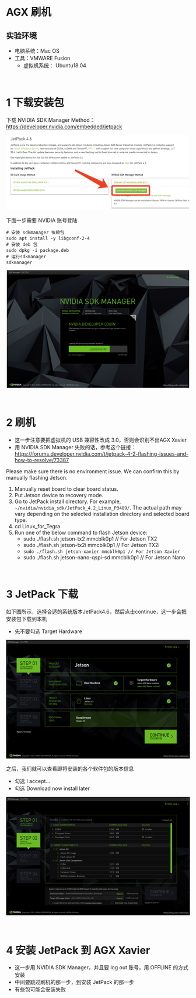 &emsp;
# AGX 刷机

## 实验环境
- 电脑系统：Mac OS
- 工具：VMWARE Fusion
    - 虚拟机系统： Ubuntu18.04 

&emsp;
# 1 下载安装包
下载 NVIDIA SDK Manager Method：https://developer.nvidia.com/embedded/jetpack

<div align = center>
    <img src = "./imgs/jetpack.png" width = 500>
</div>

下面一步需要 NVIDIA 账号登陆
```shell
# 安装 sdkmanager 依赖包
sudo apt install -y libgconf-2-4
# 安装 deb 包
sudo dpkg -i package.deb
# 运行sdkmanager
sdkmanager
```
<div align = center>
    <img src = "./imgs/login.png" width = 500>
</div>



&emsp;
# 2 刷机
- 这一步注意要把虚拟机的 USB 兼容性改成 3.0，否则会识别不出AGX Xavier
- 用 NVIDIA SDK Manager 失败的话，参考这个链接：https://forums.developer.nvidia.com/t/jetpack-4-2-flashing-issues-and-how-to-resolve/73387

Please make sure there is no environment issue. We can confirm this by manually flashing Jetson.
1. Manually reset board to clear board status.
2. Put Jetson device to recovery mode.
3. Go to JetPack install directory. For example, `~/nvidia/nvidia_sdk/JetPack_4.2_Linux_P3489/`. The actual path may vary depending on the selected installation directory and selected board type.
4. cd Linux_for_Tegra
5. Run one of the below command to flash Jetson device:
    - sudo ./flash.sh jetson-tx2 mmcblk0p1 // For Jetson TX2
    - sudo ./flash.sh jetson-tx2i mmcblk0p1 // For Jetson TX2i
    - `sudo ./flash.sh jetson-xavier mmcblk0p1 // For Jetson Xavier`
    - sudo ./flash.sh jetson-nano-qspi-sd mmcblk0p1 // For Jetson Nano


&emsp;
# 3 JetPack 下载

如下图所示，选择合适的系统版本JetPack4.6，然后点击continue，这一步会把安装包下载到本机
- 先不要勾选 Target Hardware

<div align = center>
    <img src = "./imgs/jetpack3.png" width = >
</div>

之后，我们就可以查看即将安装的各个软件包的版本信息
- 勾选 I accept...
- 勾选 Download now install later
<div align = center>
    <img src = "./imgs/jetpack4.png" width = >
</div>

&emsp;
# 4 安装 JetPack 到 AGX Xavier
- 这一步用 NVIDIA SDK Manager，并且要 log out 账号，用 OFFLINE 的方式安装
- 中间要跳过刷机的那一步，到安装 JetPack 的那一步
- 有些包可能会安装失败







